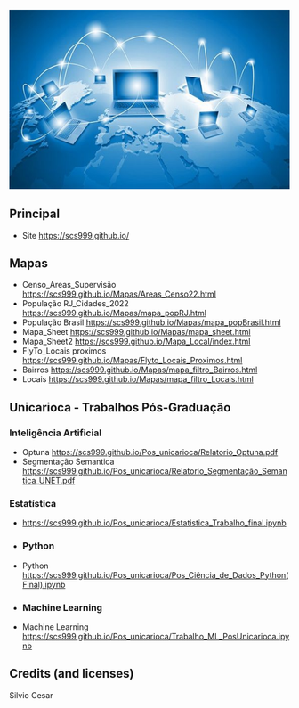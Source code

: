 ![Preview](Img_03.jpg)
## Principal
- Site https://scs999.github.io/
## Mapas
- Censo_Areas_Supervisão https://scs999.github.io/Mapas/Areas_Censo22.html
- População RJ_Cidades_2022 https://scs999.github.io/Mapas/mapa_popRJ.html
- População Brasil https://scs999.github.io/Mapas/mapa_popBrasil.html
- Mapa_Sheet https://scs999.github.io/Mapas/mapa_sheet.html
- Mapa_Sheet2 https://scs999.github.io/Mapa_Local/index.html
- FlyTo_Locais proximos https://scs999.github.io/Mapas/Flyto_Locais_Proximos.html
- Bairros https://scs999.github.io/Mapas/mapa_filtro_Bairros.html
- Locais https://scs999.github.io/Mapas/mapa_filtro_Locais.html
## Unicarioca - Trabalhos Pós-Graduação
### Inteligência Artificial
- Optuna https://scs999.github.io/Pos_unicarioca/Relatorio_Optuna.pdf
- Segmentação Semantica https://scs999.github.io/Pos_unicarioca/Relatorio_Segmentação_Semantica_UNET.pdf
### Estatística
- https://scs999.github.io/Pos_unicarioca/Estatistica_Trabalho_final.ipynb
- ### Python
- Python https://scs999.github.io/Pos_unicarioca/Pos_Ciência_de_Dados_Python(Final).ipynb
- ### Machine Learning
- Machine Learning https://scs999.github.io/Pos_unicarioca/Trabalho_ML_PosUnicarioca.ipynb
## Credits (and licenses)
Silvio Cesar
